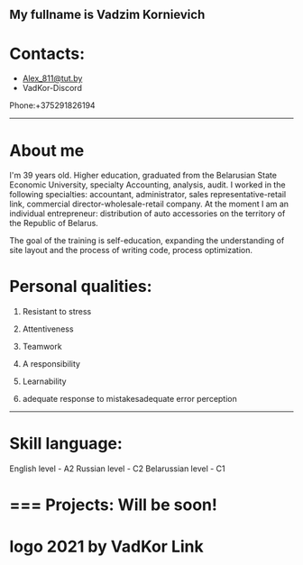 My fullname is Vadzim Kornievich
---
Contacts:
==
* Alex_811@tut.by
* VadKor-Discord

Phone:+375291826194
********************
About me
===

I'm 39 years old.
Higher education, graduated from the Belarusian State Economic University, specialty Accounting, analysis, audit.
I worked in the following specialties: accountant, administrator, sales representative-retail link, commercial director-wholesale-retail company.
At the moment I am an individual entrepreneur: distribution of auto accessories on the territory of the Republic of Belarus.

The goal of the training is self-education, expanding the understanding of site layout and the process of writing code, process optimization.

Personal qualities:
===

1. Resistant to stress

2. Attentiveness 

3. Teamwork 

4. A responsibility 

5. Learnability 

6. adequate response to mistakesadequate error perception
***

Skill language:
===
English level - A2
Russian level - С2
Belarussian level - C1

===
Projects: Will be soon!
===
logo 2021 by VadKor Link
===
